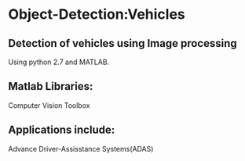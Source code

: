 # Object-Detection:Vehicles

## Detection of vehicles using Image processing
Using python 2.7 and MATLAB.

## Matlab Libraries: 
Computer Vision Toolbox

## Applications include:
Advance Driver-Assisstance Systems(ADAS)

